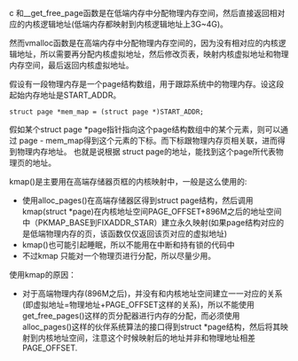 
c 和__get_free_page函数是在低端内存中分配物理内存空间，然后直接返回相对应的内核逻辑地址(低端内存都映射到内核逻辑地址上3G~4G)。
 
然而vmalloc函数是在高端内存中分配物理内存空间的，因为没有相对应的内核逻辑地址，所以需要再分配内核虚拟地址，然后修改页表，映射内核虚拟地址和物理内存空间，最后返回内核虚拟地址。
 
 
假设有一段物理内存是一个page结构数组，用于跟踪系统中的物理内存。设这段起始内存地址是START_ADDR。
 
    struct page *mem_map = (struct page *)START_ADDR;
 
假如某个struct page *page指针指向这个page结构数组中的某个元素，则可以通过 page - mem_map得到这个元素的下标。而下标跟物理内存页相关联，进而得到物理内存地址。
也就是说根据 struct page的地址，能找到这个page所代表物理页的地址。
 
 
kmap()是主要用在高端存储器页框的内核映射中，一般是这么使用的:

* 使用alloc_pages()在高端存储器区得到struct page结构，然后调用kmap(struct *page)在内核地址空间PAGE_OFFSET+896M之后的地址空间中（PKMAP_BASE到FIXADDR_STAR）建立永久映射(如果page结构对应的是低端物理内存的页，该函数仅仅返回该页对应的虚拟地址)
* kmap()也可能引起睡眠，所以不能用在中断和持有锁的代码中
* 不过kmap 只能对一个物理页进行分配，所以尽量少用。
 
使用kmap的原因：

* 对于高端物理内存(896M之后)，并没有和内核地址空间建立一一对应的关系(即虚拟地址=物理地址+PAGE_OFFSET这样的关系)，所以不能使用get_free_pages()这样的页分配器进行内存的分配，而必须使用alloc_pages()这样的伙伴系统算法的接口得到struct *page结构，然后将其映射到内核地址空间，注意这个时候映射后的地址并非和物理地址相差PAGE_OFFSET.


